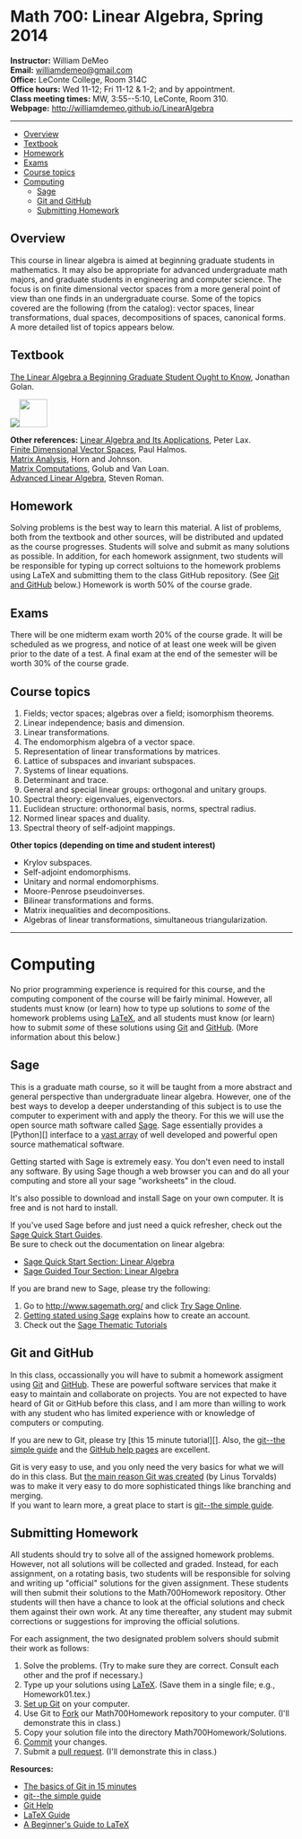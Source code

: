 Math 700: Linear Algebra, Spring 2014
=====================================

**Instructor:** William DeMeo  
**Email:** williamdemeo@gmail.com  
**Office:** LeConte College, Room 314C  
**Office hours:** Wed 11-12; Fri 11-12 & 1-2; and by appointment.  
**Class meeting times:** MW, 3:55--5:10, LeConte, Room 310.  
**Webpage:** http://williamdemeo.github.io/LinearAlgebra

-----------------------------------------------------------------------
- [Overview](#overview)
- [Textbook](#textbook)
- [Homework](#homework)
- [Exams](#exams)
- [Course topics](#course-topics)
- [Computing](#computing)
	- [Sage](#sage)
	- [Git and GitHub](#git-and-github)
	- [Submitting Homework](#submitting-homework)


Overview
--------
This course in linear algebra is aimed at beginning graduate students in
mathematics.  It may also be appropriate for advanced undergraduate math majors,
and graduate students in engineering and computer science.  The focus is on
finite dimensional vector spaces from a more general point of view than one
finds in an undergraduate course.  Some of the topics covered are the following
(from the catalog): vector spaces, linear transformations, dual spaces,
decompositions of spaces, canonical forms.  A more detailed list of topics
appears below. 

Textbook
--------
[The Linear Algebra a Beginning Graduate Student Ought to Know](http://click.linksynergy.com/link?id=xEro7OMQWE4&offerid=239662.9789400726352&type=2&murl=http%3A%2F%2Fsearch.barnesandnoble.com%2FLinear-Algebra-a-Beginning-Graduate-Student-Ought-to-Know%2FJonathan-S-Golan%2Fe%2F9789400726352), Jonathan Golan.
<!-- GOLAN -->
<a href="http://click.linksynergy.com/link?id=xEro7OMQWE4&offerid=239662.9789400726352&type=2&murl=http%3A%2F%2Fsearch.barnesandnoble.com%2FLinear-Algebra-a-Beginning-Graduate-Student-Ought-to-Know%2FJonathan-S-Golan%2Fe%2F9789400726352">
<IMG border=0 src="http://images.barnesandnoble.com/images/229900000/229902005.JPG" ></a><IMG border=0 style="width: 50px;" src="http://ad.linksynergy.com/fs-bin/show?id=xEro7OMQWE4&bids=239662.9789400726352&type=2&subid=0" >

**Other references:**
[Linear Algebra and Its Applications](http://click.linksynergy.com/link?id=xEro7OMQWE4&offerid=239662.9780471751564&type=2&murl=http%3A%2F%2Fsearch.barnesandnoble.com%2FLinear-Algebra-and-Its-Applications%2FPeter-D-Lax%2Fe%2F9780471751564), Peter Lax.  
[Finite Dimensional Vector Spaces](http://click.linksynergy.com/link?id=xEro7OMQWE4&offerid=239662.9781614272816&type=2&murl=http%3A%2F%2Fsearch.barnesandnoble.com%2FFinite-Dimensional-Vector-Spaces%2FPR-Halmos%2Fe%2F9781614272816), Paul Halmos.  
[Matrix Analysis](http://click.linksynergy.com/link?id=xEro7OMQWE4&offerid=239662.2580521386329&type=2&murl=http%3A%2F%2Fsearch.barnesandnoble.com%2FMatrix-Analysis%2FRoger-A-Horn%2Fe%2F2580521386329), Horn and Johnson.   
[Matrix Computations](http://click.linksynergy.com/link?id=xEro7OMQWE4&offerid=239662.9780801854149&type=2&murl=http%3A%2F%2Fsearch.barnesandnoble.com%2FMatrix-Computations%2FGene-H-Golub%2Fe%2F9780801854149), Golub and Van Loan.  
[Advanced Linear Algebra](http://click.linksynergy.com/link?id=xEro7OMQWE4&offerid=239662.9780387728285&type=2&murl=http%3A%2F%2Fsearch.barnesandnoble.com%2FAdvanced-Linear-Algebra%2FSteven-Roman%2Fe%2F9780387728285), Steven Roman.

Homework
--------
Solving problems is the best way to learn this material.  A list of problems,
both from the textbook and other sources, will be distributed and updated as the
course progresses.  Students will solve and submit as many solutions as
possible.  In addition, for each homework assignment, two students will be
responsible for typing up correct soltuions to the homework problems using LaTeX
and submitting them to the class GitHub repository. 
(See [Git and GitHub](#git-and-github) below.)  Homework is worth 50% of the
course grade.


Exams
-----
There will be one midterm exam worth 20% of the course grade.
It will be scheduled as we progress, and notice of at least one week will be
given prior to the date of a test.  A final exam at the end of the semester will
be worth 30% of the course grade.


Course topics
-------------
1.  Fields; vector spaces; algebras over a field; isomorphism theorems.
5.  Linear independence; basis and dimension.
6.  Linear transformations.
7.  The endomorphism algebra of a vector space.
8.  Representation of linear transformations by matrices.
8.  Lattice of subspaces and invariant subspaces.
9.  Systems of linear equations.
9.  Determinant and trace.
9.  General and special linear groups: orthogonal and unitary groups.
9.  Spectral theory: eigenvalues, eigenvectors.
9.  Euclidean structure: orthonormal basis, norms, spectral radius.
9.  Normed linear spaces and duality.
9.  Spectral theory of self-adjoint mappings.

**Other topics (depending on time and student interest)**

+  Krylov subspaces.
+  Self-adjoint endomorphisms.
+  Unitary and normal endomorphisms.
+  Moore-Penrose pseudoinverses.
+  Bilinear transformations and forms.
+  Matrix inequalities and decompositions.
+  Algebras of linear transformations, simultaneous triangularization.

-----------------------------------------------------------------------------
Computing
=========
No prior programming experience is required for this course, and the computing
component of the course will be fairly minimal.  However, all students must know
(or learn) how to type up solutions to *some* of the homework problems using 
[LaTeX][], and all students must know (or learn) how to submit *some* of these
solutions using [Git][] and [GitHub][].  (More information about this below.)

Sage
----
This is a graduate math course, so it will be taught from a more abstract and
general perspective than undergraduate linear algebra.  However, one of the best
ways to develop a deeper understanding of this subject is to use the computer to
experiment with and apply the theory.  For this we will use the open source math
software called [Sage][].  Sage essentially provides a [Python][] interface to
a [vast array][] of well developed and powerful open source mathematical software.

Getting started with Sage is extremely easy.  You don't even need to install any
software. By using Sage though a web browser you can and do all your computing
and store all your sage "worksheets" in the cloud.

It's also possible to download and install Sage on your own computer.  It is free
and is not hard to install. 

If you've used Sage before and just need a quick refresher, 
check out the [Sage Quick Start Guides](http://www.sagemath.org/doc/prep/quickstart.html).  
Be sure to check out the documentation on linear algebra:
+ [Sage Quick Start Section: Linear Algebra](http://www.sagemath.org/doc/prep/Quickstarts/Linear-Algebra.html)
+ [Sage Guided Tour Section: Linear Algebra](http://www.sagemath.org/doc/tutorial/tour_linalg.html)

If you are brand new to Sage, please try the following:
1. Go to http://www.sagemath.org/ and click [Try Sage Online](http://cloud.sagemath.com/).
2. [Getting stated using Sage](http://www.sagemath.org/doc/prep/Logging-On.html) explains how to create an account.
3. Check out the [Sage Thematic Tutorials](http://www.sagemath.org/doc/thematic_tutorials/index.html)


Git and GitHub
--------------
In this class, occassionally you will have to submit a homework assigment using 
[Git][] and [GitHub][].  These are powerful software services that make it easy
to maintain and collaborate on projects.  You are not expected to have heard of
Git or GitHub before this class, and I am more than willing to work with any
student who has limited experience with or knowledge of computers or computing.

If you are new to Git, please try [this 15 minute tutorial][].  Also, the
[git--the simple guide][] and the [GitHub help pages][] are excellent.

Git is very easy to use, and you only need the very basics for what we will do
in this class.  But [the main reason Git was created][] (by Linus Torvalds) was
to make it very easy to do more sophisticated things like branching and merging.  
If you want to learn more, a great place to start is [git--the simple guide][].

Submitting Homework
-------------------
All students should try to solve all of the assigned homework problems.
However, not all solutions will be collected and graded.  Instead, for each
assignment, on a rotating basis, two students will be responsible for solving
and writing up "official" solutions for the given assignment. These students
will then submit their solutions to the Math700Homework repository. Other students
will then have a chance to look at the official solutions and check them against
their own work.  At any time thereafter, any student may submit corrections or
suggestions for improving the official solutions. 

For each assignment, the two designated problem solvers should submit their work
as follows: 

1. Solve the problems. (Try to make sure they are correct. Consult each other
   and the prof if necessary.)
2. Type up your solutions using [LaTeX][]. (Save them in a single file; e.g.,
   Homework01.tex.) 
3. [Set up Git][] on your computer.
4. Use Git to [Fork][] our Math700Homework repository to your computer. (I'll
   demonstrate this in class.)
5. Copy your solution file into the directory Math700Homework/Solutions.
6. [Commit][] your changes.
7. Submit a [pull request][]. (I'll demonstrate this in class.)

**Resources:**
+ [The basics of Git in 15 minutes][]
+ [git--the simple guide][]
+ [Git Help][]
+ [LaTeX Guide][]
+ [A Beginner's Guide to LaTeX][]


[LaTeX]: http://en.wikipedia.org/wiki/LaTeX
[GitHub]: http://en.wikipedia.org/wiki/Github
[Git]: http://en.wikipedia.org/wiki/Git_(software)
[Sage]: http://en.wikipedia.org/wiki/Sage_(mathematics_software)
[vast array]: http://en.wikipedia.org/wiki/Sage_(mathematics_software)#Software_packages_contained_in_Sage
[Fork]: https://help.github.com/articles/fork-a-repo
[pull request]: https://help.github.com/articles/using-pull-requests
[Set up Git]: https://help.github.com/articles/set-up-git
[Commit]: http://rogerdudler.github.io/git-guide/
[Git Help]: https://help.github.com/articles
[The basics of Git in 15 minutes]: http://try.github.io/levels/1/challenges/1
[15 minute tutorial]: http://try.github.io/levels/1/challenges/1
[A Beginner's Guide to LaTeX]: http://www.cs.princeton.edu/courses/archive/spr10/cos433/Latex/latex-guide.pdf
[LaTeX Guide]: http://en.wikibooks.org/wiki/LaTeX
[Git--the simple guide]: http://rogerdudler.github.io/git-guide/
[GitHub help pages]: https://help.github.com/
[the main reason Git was created]: http://youtu.be/4XpnKHJAok8
